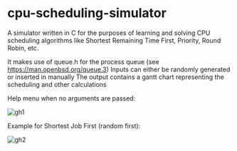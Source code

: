 # cpu-scheduling-simulator
A simulator written in C for the purposes of learning and solving CPU scheduling algorithms like Shortest Remaining Time First, Priority, Round Robin, etc.

It makes use of queue.h for the process queue (see https://man.openbsd.org/queue.3)
Inputs can either be randomly generated or inserted in manually
The output contains a gantt chart representing the scheduling and other calculations

Help menu when no arguments are passed:

![gh1](https://user-images.githubusercontent.com/83671362/185805956-00234708-3b4f-4a1f-af0e-dcf040c1fc0a.png)

Example for Shortest Job First (random first):

![gh2](https://user-images.githubusercontent.com/83671362/185805995-eaf57a1e-b348-49bf-84b9-3ec47ccdc9f1.png)
